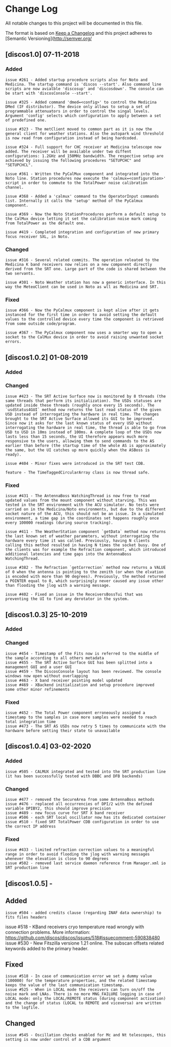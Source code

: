 # Change Log
All notable changes to this project will be documented in this file.

The format is based on [Keep a Changelog](http://keepachangelog.com/)
and this project adheres to [Semantic Versioning](http://semver.org/

## [discos1.0] 07-11-2018
### Added

    issue #261 - Added startup procedure scripts also for Noto and Medicina. The startup command is 'discos --start'. Also command line scripts are now avialble 'discosup' and 'discosdown'. The console can be start with 'discosConsole --start'.

    issue #325 - Added command 'dmed=<config>' to control the Medicina DMed (IF distributor). The device only allows to setup a set of programmable attenuators in order to control the singal levels. Argument 'config' selects which configuration to apply between a set of predefined one.

    issue #323 - The metClient moved to common part as it is now the general client for weather stations. Also the autopark wind threshold is now read from configuration instead of being hardcoded.

    issue #324 - Full support for CHC receiver at Medicina telescope now added. The receiver will be available under two diffent configurations: 1.2GHz and 150MHz bandwidth. The respective setup are achieved by issuing the following procedures "SETUPCHC" and "SETUPCHCL".

    issue #361 - Written the PyCalMux component and integrated into the Noto line. Station procedures now execute the 'calmux=<configuration>' script in order to commute to the TotalPower noise calibration channel.

    issue #368 - Added a 'calmux' command to the OperatorInput commands list. Internally it calls the 'setup' method of the PyCalmux component.

    issue #369 - Now the Noto StationProcedures perform a default setup to the CalMux device letting it set the calibration noise mark coming from TotalPower as the default one.

    issue #419 - Completed integration and configuration of new primary focus receiver SXL, in Noto.

### Changed

    issue #316 - Several related commits. The operation releated to the Medicina K band receivers now relies on a new component directly derived from the SRT one. Large part of the code is shared between the two servants.

    issue #301 - Noto Weather station has now a generic interface. In this way the MeteoClient can be used in Noto as wll as Medicina and SRT.

### Fixed

    issue #366 - Now the PyCalmux component is kept alive after it gets instanced for the first time in order to avoid setting the default values to the controlled device every time the component is retrieved from some outside code/program.

    issue #367 - The PyCalmux component now uses a smarter way to open a socket to the CalMux device in order to avoid raising unwanted socket errors.


## [discos1.0.2] 01-08-2019
### Added
### Changed

    issue #423 - The SRT Active Surface now is monitored by 8 threads (the same threads that perform its initialization). The USDs statuses are updated inside these threads (roughly once every 15 seconds). The `usdStatus4GUI` method now returns the last read status of the given USD instead of interrogating the hardware in real time. The changes brought to the SRT Active Surface allowed its GUI to be improved. Since now it asks for the last known status of every USD without interrogating the hardware in real time, the thread is able to go from USD to USD in 10ms instead of 100ms. A complete loop of the USDs now lasts less than 15 seconds, the UI therefore appears much more responsive to the users, allowing them to send commands to the AS earlier than before (the startup time of the whole AS is approximately the same, but the UI catches up more quickly when the ASBoss is ready).

    issue #404 - Minor fixes were introduced in the SRT test CDB.

    feature - The TimeTaggedCircularArray class is now thread safe.

### Fixed

    issue #431 - The AntennaBoss WatchingThread is now free to read updated values from the mount component without starving. This was tested in the SRT environment with the ACU simulator. No tests were carried on in the Medicina/Noto environments, but due to the different socket nature of the ACU, this should not be an issue. In a simulated environment, a time gap in the coordinates set happens roughly once every 100000 readings (during source tracking).

    issue #411 - The WeatherStation component `getData` method now returns the last known set of weather parameters, without interrogating the hardware every time it was called. Previously, having N clients calling this method resulted in having N times the socket busy. One of the clients was for example the Refraction component, which introduced additional latencies and time gaps into the AntennaBoss WatchingThread.

    issue #382 - The Refraction `getCorrection` method now returns a VALUE of 0 when the antenna is pointing to the zenith (or when the elvation is encoded with more than 90 degrees). Previously, the method returned a POINTER equal to 0, which surprisingly never caused any issue other than flooding the jlog with a warning message.

    issue #402 - Fixed an issue in the ReceiversBossTui that was preventing the UI to find any derotator in the system.

## [discos1.0.3] 25-10-2019
### Added
### Changed
    issue #454 - Timestamp of the Fits now is referred to the middle of the sample according to all others metadata
    issue #455 - The SRT Active Surface GUI has been splitted into a management GUI and a user GUI
    issue #459 - The DiscosConsole layout has been reviewed. The console windows now open without overlapping
    issue #463 - X band receiver pointing model updated
    issue #469 - XBackend initialization and setup procedure improved
    some other minor refinements
### Fixed
    issue #452 - The Total Power component erroneously assigned a timestamp to the samples in case more samples were needed to reach total integration time
    issue #473 - The SRT AS USDs now retry 5 times to communicate with the hardware before setting their state to unavailable

## [discos1.0.4] 03-02-2020
### Added
    issue #505 - CALMUX integrated and tested into the SRT production line (it has been successfully tested with DBBC and DFB backends)
### Changed
    issue #477 - removed the SecureArea from some AntennaBoss methods
    issue #476 - replaced all occurrencies of DPI/2 with the defined variable DPIBY2, this should improve precision
    issue #489 - new focus curve for SRT X band receiver
    issue #506 - each SRT local oscillator now has its dedicated container
    issue #510 - fixed SRT TotalPower CDB configuration in order to use the correct IP address
### Fixed
    issue #433 - limited refraction correction values to a meaningful range in order to avoid flooding the jlog with warning messages whenever the elevation is close to 90 degrees
    issue #502 - removed last service daemon reference from Manager.xml io SRT production line
    
## [discos1.0.5] - 
## Added
	issue #504 - added credits clause (regarding INAF data ownership) to fits files headers
   issue #518 - KBand receivers cryo temperature read wrongly with connection problems. More information:
    https://github.com/discos/discos/issues/518#issuecomment-590838480
   issue #530 - New Fitszilla versione 1.21 online. The subscan offsets related keywords added to the primary header.

## Fixed
    issue #518 - In case of communication error we set a dummy value (100000) for the temperature properties, and the related timestamp keeps the value of the last communication timestamp.
    issue #525 - When in LOCAL mode the receivers can turn on/off the noise mark and LNAs. There is no more MNG_FAILURE logging in case of LOCAL mode: only the LOCAL/REMOTE status (during component activation) and the change of status (LOCAL to REMOTE and viceversa) are written to the logfile.
## Changed  
    issue #545 - Oscillation checks enabled for Mc and Nt telescopes, this setting is now under control of a CDB argument   
